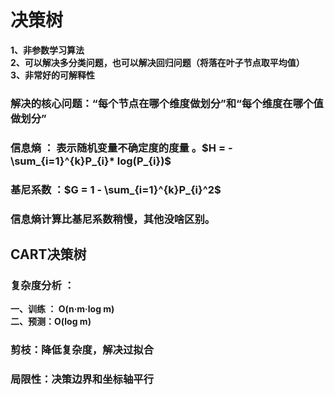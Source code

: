 # 决策树
**1、非参数学习算法  
2、可以解决多分类问题，也可以解决回归问题（将落在叶子节点取平均值）    
3、非常好的可解释性**
### 解决的核心问题：“每个节点在哪个维度做划分”和“每个维度在哪个值做划分”
### 信息熵 ： 表示随机变量不确定度的度量 。$H = -\sum_{i=1}^{k}P_{i}* log(P_{i})$
### 基尼系数 ：$G = 1 - \sum_{i=1}^{k}P_{i}^2$
### 信息熵计算比基尼系数稍慢，其他没啥区别。
## CART决策树
### 复杂度分析 ：
**一、训练 ： O(n·m·log m)  
二、预测：O(log m)**
### 剪枝：降低复杂度，解决过拟合
### 局限性：决策边界和坐标轴平行
